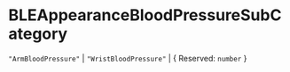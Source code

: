# **BLEAppearanceBloodPressureSubCategory**
`"ArmBloodPressure"` | `"WristBloodPressure"` | {
  Reserved: `number`
}